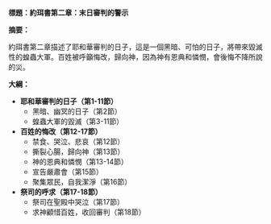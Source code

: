 **標題：約珥書第二章：末日審判的警示**

**摘要：**

約珥書第二章描述了耶和華審判的日子，這是一個黑暗、可怕的日子，將帶來毀滅性的蝗蟲大軍。百姓被呼籲悔改，歸向神，因為神有恩典和憐憫，會後悔不降所說的災。

**大綱：**

* **耶和華審判的日子（第1-11節）**
    * 黑暗、幽冥的日子（第2節）
    * 蝗蟲大軍的毀滅（第3-11節）
* **百姓的悔改（第12-17節）**
    * 禁食、哭泣、悲哀（第12節）
    * 撕裂心腸，歸向神（第13節）
    * 神的恩典和憐憫（第13-14節）
    * 宣告嚴肅會（第15節）
    * 聚集眾民，自我潔淨（第16節）
* **祭司的呼求（第17-18節）**
    * 祭司在聖殿中哭泣（第17節）
    * 求神顧惜百姓，收回審判（第18節）